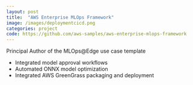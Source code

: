 ```yaml
---
layout: post
title:  "AWS Enterprise MLOps Framework"
image: /images/deploymentcicd.png
categories: project
code: https://github.com/aws-samples/aws-enterprise-mlops-framework
---
```

Principal Author of the MLOps@Edge use case template
- Integrated model approval workflows
- Automated ONNX model optimization
- Integrated AWS GreenGrass packaging and deployment